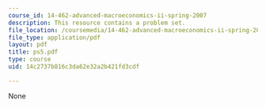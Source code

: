 ```yaml
---
course_id: 14-462-advanced-macroeconomics-ii-spring-2007
description: This resource contains a problem set.
file_location: /coursemedia/14-462-advanced-macroeconomics-ii-spring-2007/14c2737b816c3da62e32a2b421fd3cdf_ps5.pdf
file_type: application/pdf
layout: pdf
title: ps5.pdf
type: course
uid: 14c2737b816c3da62e32a2b421fd3cdf

---
```

None